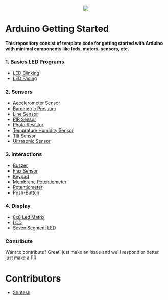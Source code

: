 <h1 align="center">
<br>
<img src="https://www.arduino.cc/en/uploads/Trademark/ArduinoCommunityLogo.png" />
</h1>

# Arduino Getting Started

#### This repository consist of template code for getting started with Arduino with minimal components like leds, motors, sensors, etc.

### 1. Basics LED Programs
- [LED Blinking](https://github.com/Shritesh99/Arduino-Basics/blob/master/1.%20Basics/Blink.ino)
- [LED Fading](https://github.com/Shritesh99/Arduino-Basics/blob/master/1.%20Basics/Fade.ino)

### 2. Sensors
- [Accelerometer Sensor](https://github.com/Shritesh99/Arduino-Basics/blob/master/2.%20Sensors/Accelerometer-Sensor.ino)
- [Barometric Pressure](https://github.com/Shritesh99/Arduino-Basics/blob/master/2.%20Sensors/BarometricPressure.ino)
- [Line Sensor](https://github.com/Shritesh99/Arduino-Basics/blob/master/2.%20Sensors/Line-Sensor.ino)
- [PIR Sensor](https://github.com/Shritesh99/Arduino-Basics/blob/master/2.%20Sensors/PIR-Sensor.ino)
- [Photo Resistor](https://github.com/Shritesh99/Arduino-Basics/blob/master/2.%20Sensors/PhotoResistor.ino)
- [Temprature Humidity Sensor](https://github.com/Shritesh99/Arduino-Basics/blob/master/2.%20Sensors/Temprature-Humidity.ino.ino)
- [Tilt Sensor](https://github.com/Shritesh99/Arduino-Basics/blob/master/2.%20Sensors/Tilt-Sensor.ino)
- [Ultrasonic Sensor](https://github.com/Shritesh99/Arduino-Basics/blob/master/2.%20Sensors/Ultrasonic-Sensor.ino)

### 3. Interactions
- [Buzzer](https://github.com/Shritesh99/Arduino-Basics/blob/master/3.%20Interactions/Buzzer.ino)
- [Flex Sensor](https://github.com/Shritesh99/Arduino-Basics/blob/master/3.%20Interactions/FlexSensor.ino)
- [Keypad](https://github.com/Shritesh99/Arduino-Basics/blob/master/3.%20Interactions/Keypad.ino)
- [Membrane Potentiometer](https://github.com/Shritesh99/Arduino-Basics/blob/master/3.%20Interactions/Membrane-Potentiometer.ino)
- [Potentiometer](https://github.com/Shritesh99/Arduino-Basics/blob/master/3.%20Interactions/Potentiometer.ino)
- [Push-Button](https://github.com/Shritesh99/Arduino-Basics/blob/master/3.%20Interactions/Push-Button.ino)

### 4. Display
- [8x8 Led Matrix](https://github.com/Shritesh99/Arduino-Basics/blob/master/4.%20Display/8x8%20Led%20Matrix.ino)
- [LCD](https://github.com/Shritesh99/Arduino-Basics/blob/master/4.%20Display/LCD-Basic.ino)
- [Seven Segment LED](https://github.com/Shritesh99/Arduino-Basics/blob/master/4.%20Display/Seven-Segment-LED.ino)

### Contribute

Want to contribute? Great!
just make an issue and we'll respond
or better just make a PR

# Contributors
- [Shritesh](https://github.com/Shritesh99)


